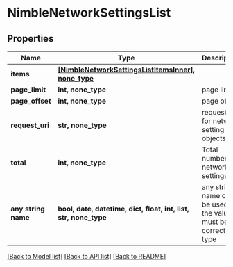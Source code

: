 # NimbleNetworkSettingsList


## Properties
Name | Type | Description | Notes
------------ | ------------- | ------------- | -------------
**items** | [**[NimbleNetworkSettingsListItemsInner], none_type**](NimbleNetworkSettingsListItemsInner.md) |  | [optional] 
**page_limit** | **int, none_type** | page limit | [optional] 
**page_offset** | **int, none_type** | page offset | [optional] 
**request_uri** | **str, none_type** | requestUri for network setting objects | [optional] 
**total** | **int, none_type** | Total number of network settings. | [optional] 
**any string name** | **bool, date, datetime, dict, float, int, list, str, none_type** | any string name can be used but the value must be the correct type | [optional]

[[Back to Model list]](../README.md#documentation-for-models) [[Back to API list]](../README.md#documentation-for-api-endpoints) [[Back to README]](../README.md)


